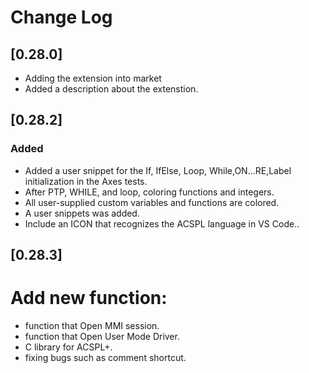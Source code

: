 # Change Log

## [0.28.0] 
- Adding the extension into market
- Added a description about the extenstion.


## [0.28.2] 
### Added
- Added a user snippet for the If, IfElse, Loop, While,ON...RE,Label initialization in the Axes tests.
- After PTP, WHILE, and loop, coloring functions and integers.
- All user-supplied custom variables and functions are colored.
- A user snippets was added.
- Include an ICON that recognizes the ACSPL language in VS Code..

## [0.28.3] 
# Add new function:
- function that Open MMI session.
- function that Open User Mode Driver.
- C library for ACSPL+.
- fixing bugs such as comment shortcut.

